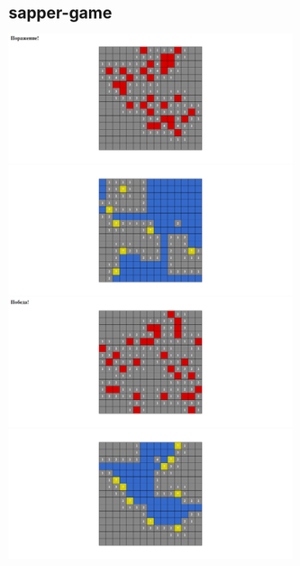 # sapper-game

![Sapper Game](imgs/img_1.png)
![Sapper Game](imgs/img_2.png)
![Sapper Game](imgs/img_3.png)
![Sapper Game](imgs/img_4.png)